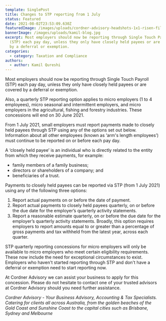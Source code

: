 ```yaml
---
template: SinglePost
title: Changes to STP reporting from 1 July
status: Featured
date: 2021-08-02T23:53:09.630Z
featuredImage: /images/uploads/cordner-advisory-headshots-1x1-risen-film-10-of-14-.jpg
bannerImage: /images/uploads/kamil-blog.jpg
excerpt: Most employers should now be reporting through Single Touch Payroll
  (STP) each pay day, unless they only have closely held payees or are covered
  by a deferral or exemption.
categories:
  - category: Taxation and Compliance
authors:
  - author: Kamil Qureshi
---
```

Most employers should now be reporting through Single Touch Payroll (STP) each pay day, unless they only have closely held payees or are covered by a deferral or exemption.

Also, a quarterly STP reporting option applies to micro employers (1 to 4 employees), micro seasonal and intermittent employers, and micro employers in the agricultural, fishing and forestry industries. These concessions will end on 30 June 2021.

From 1 July 2021, small employers must report payments made to closely held payees through STP using any of the options set out below. Information about all other employees (known as ‘arm's length employees’) must continue to be reported on or before each pay day.

A ‘closely held payee’ is an individual who is directly related to the entity from which they receive payments, for example:

* family members of a family business;
* directors or shareholders of a company; and
* beneficiaries of a trust.

Payments to closely held payees can be reported via STP (from 1 July 2021) using any of the following three options:

1. Report actual payments on or before the date of payment.
2. Report actual payments to closely held payees quarterly, on or before the due date for the employer’s quarterly activity statements.
3. Report a reasonable estimate quarterly, on or before the due date for the employer’s quarterly activity statements. Broadly, this option requires employers to report amounts equal to or greater than a percentage of gross payments and tax withheld from the latest year, across each quarter.

STP quarterly reporting concessions for micro employers will only be available to micro employers who meet certain eligibility requirements. These now include the need for exceptional circumstances to exist.
Employers who haven't started reporting through STP and don't have a deferral or exemption need to start reporting now.

At Cordner Advisory we can assist your business to apply for this concession. Please do not hesitate to contact one of your trusted advisors at Cordner Advisory should you need further assistance. 

*Cordner Advisory - Your Business Advisory, Accounting & Tax Specialists. Catering for clients all across Australia, from the golden beaches of the Gold Coast and Sunshine Coast to the capital cities such as Brisbane, Sydney and Melbourne*
